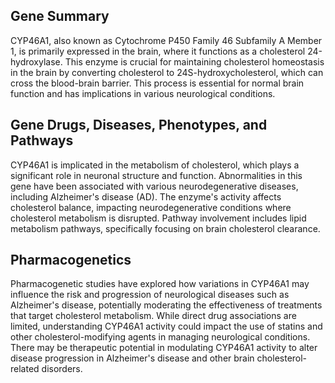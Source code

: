 ## Gene Summary
CYP46A1, also known as Cytochrome P450 Family 46 Subfamily A Member 1, is primarily expressed in the brain, where it functions as a cholesterol 24-hydroxylase. This enzyme is crucial for maintaining cholesterol homeostasis in the brain by converting cholesterol to 24S-hydroxycholesterol, which can cross the blood-brain barrier. This process is essential for normal brain function and has implications in various neurological conditions.

## Gene Drugs, Diseases, Phenotypes, and Pathways
CYP46A1 is implicated in the metabolism of cholesterol, which plays a significant role in neuronal structure and function. Abnormalities in this gene have been associated with various neurodegenerative diseases, including Alzheimer's disease (AD). The enzyme's activity affects cholesterol balance, impacting neurodegenerative conditions where cholesterol metabolism is disrupted. Pathway involvement includes lipid metabolism pathways, specifically focusing on brain cholesterol clearance.

## Pharmacogenetics
Pharmacogenetic studies have explored how variations in CYP46A1 may influence the risk and progression of neurological diseases such as Alzheimer's disease, potentially moderating the effectiveness of treatments that target cholesterol metabolism. While direct drug associations are limited, understanding CYP46A1 activity could impact the use of statins and other cholesterol-modifying agents in managing neurological conditions. There may be therapeutic potential in modulating CYP46A1 activity to alter disease progression in Alzheimer's disease and other brain cholesterol-related disorders.